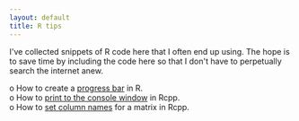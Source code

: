 ```yaml
---
layout: default
title: R tips
---
```


I've collected snippets of R code here that I often end up using. The hope is to save time by including the code here so that I don't have to perpetually search the internet anew.  

o How to create a [progress bar](http://rettopnivek.github.io/pages/Progress_bar.html) in R.  
o How to [print to the console window](http://rettopnivek.github.io/pages/Rcpp_console_print.html) in Rcpp.  
o How to [set column names](http://rettopnivek.github.io/pages/Rcpp_column_names.html) for a matrix in Rcpp.



